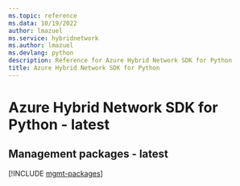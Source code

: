 ```yaml
---
ms.topic: reference
ms.data: 10/19/2022
author: lmazuel
ms.service: hybridnetwork
ms.author: lmazuel
ms.devlang: python
description: Reference for Azure Hybrid Network SDK for Python
title: Azure Hybrid Network SDK for Python
---
```

# Azure Hybrid Network SDK for Python - latest

## Management packages - latest
[!INCLUDE [mgmt-packages](hybrid-network-mgmt-index.md)]